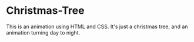 # Christmas-Tree

This is an animation using HTML and CSS. It's just a christmas tree, and an animation turning day to night.
